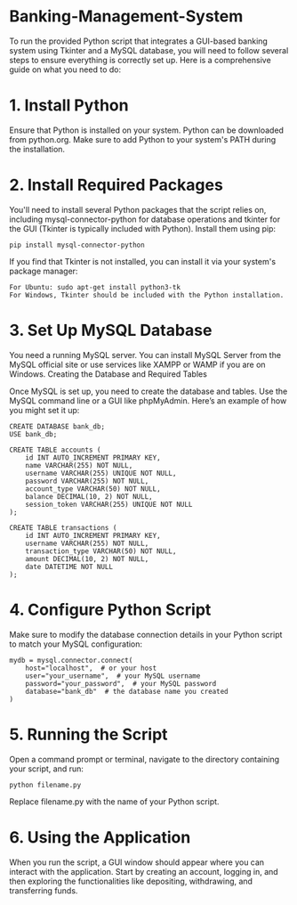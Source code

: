 # Banking-Management-System
To run the provided Python script that integrates a GUI-based banking system using Tkinter and a MySQL database, you will need to follow several steps to ensure everything is correctly set up. Here is a comprehensive guide on what you need to do:

# 1. Install Python

Ensure that Python is installed on your system. Python can be downloaded from python.org. Make sure to add Python to your system's PATH during the installation.

# 2. Install Required Packages

You'll need to install several Python packages that the script relies on, including mysql-connector-python for database operations and tkinter for the GUI (Tkinter is typically included with Python). Install them using pip:

    pip install mysql-connector-python

If you find that Tkinter is not installed, you can install it via your system's package manager:

    For Ubuntu: sudo apt-get install python3-tk
    For Windows, Tkinter should be included with the Python installation.

# 3. Set Up MySQL Database

You need a running MySQL server. You can install MySQL Server from the MySQL official site or use services like XAMPP or WAMP if you are on Windows.
Creating the Database and Required Tables

Once MySQL is set up, you need to create the database and tables. Use the MySQL command line or a GUI like phpMyAdmin. Here’s an example of how you might set it up:

    CREATE DATABASE bank_db;
    USE bank_db;
    
    CREATE TABLE accounts (
        id INT AUTO_INCREMENT PRIMARY KEY,
        name VARCHAR(255) NOT NULL,
        username VARCHAR(255) UNIQUE NOT NULL,
        password VARCHAR(255) NOT NULL,
        account_type VARCHAR(50) NOT NULL,
        balance DECIMAL(10, 2) NOT NULL,
        session_token VARCHAR(255) UNIQUE NOT NULL
    );

    CREATE TABLE transactions (
        id INT AUTO_INCREMENT PRIMARY KEY,
        username VARCHAR(255) NOT NULL,
        transaction_type VARCHAR(50) NOT NULL,
        amount DECIMAL(10, 2) NOT NULL,
        date DATETIME NOT NULL
    );

# 4. Configure Python Script

Make sure to modify the database connection details in your Python script to match your MySQL configuration:

    mydb = mysql.connector.connect(
        host="localhost",  # or your host
        user="your_username",  # your MySQL username
        password="your_password",  # your MySQL password
        database="bank_db"  # the database name you created
    )

# 5. Running the Script

Open a command prompt or terminal, navigate to the directory containing your script, and run:

    python filename.py

Replace filename.py with the name of your Python script.

# 6. Using the Application

When you run the script, a GUI window should appear where you can interact with the application. Start by creating an account, logging in, and then exploring the functionalities like depositing, withdrawing, and transferring funds.
